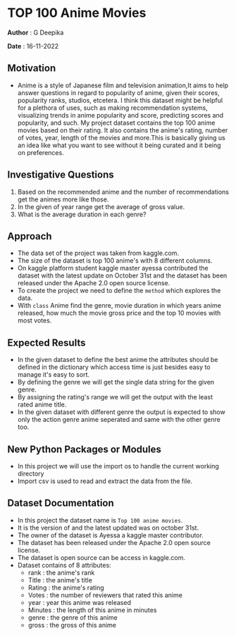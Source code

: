 # TOP 100 Anime Movies

**Author** : G Deepika

**Date** : 16-11-2022

## Motivation
* Anime is a style of Japanese film and television animation,It aims to help answer questions in regard to popularity of anime, given their scores, popularity ranks, studios, etcetera. I think this dataset might be helpful for a plethora of uses, such as making recommendation systems, visualizing trends in anime popularity and score, predicting scores and popularity, and such. My project dataset contains the top 100 anime movies based on their rating. It also contains the anime's rating, number of votes, year, length of the movies and more.This is basically giving us an idea like what you want to see without it being curated and it being on preferences.

## Investigative Questions
1. Based on the recommended anime and the number of recommendations get the animes more like those.
2. In the given of year range get the average of gross value.
3. What is the average duration in each genre?

## Approach
* The data set of the project was taken from kaggle.com.
* The size of the dataset is top 100 anime's with 8 different columns.
* On kaggle platform student kaggle master ayessa contributed the dataset with the latest update on October 31st and the dataset has been released under the Apache 2.0 open source license.
* To create the project we need to define the `method` which explores the data. 
* With `class` Anime find the genre, movie duration in which years anime released, how much the movie gross price and the top 10 movies with most votes.

## Expected Results
* In the given dataset to define the best anime the attributes should be defined in the dictionary which access time is just besides easy to manage it's easy to sort.
* By defining the genre we will get the single data string for the given genre.
* By assigning the rating's range we will get the output with the least rated anime title.
* In the given dataset with different genre the output is expected to show only the action genre anime seperated and same with the other genre too.

## New Python Packages or Modules
* In this project we will use the import os  to handle the current working directory
* Import csv is used to read and extract the data from the file. 

## Dataset Documentation
* In this project the dataset name is `Top 100 anime movies`.
* It is the version of  and the latest updated was on october 31st.
* The owner of the dataset is Ayessa a kaggle master contributor.
* The dataset has been released under the Apache 2.0 open source license.
* The dataset is open source can be access in kaggle.com.
* Dataset contains of 8 attributes:
    * rank	  : the anime's rank
    * Title	  : the anime's title
    * Rating  :	the anime's rating
    * Votes	  : the number of reviewers that rated this anime
    * year	  : year this anime was released
    * Minutes : the length of this anime in minutes
    * genre	  : the genre of this anime
    * gross	  : the gross of this anime
